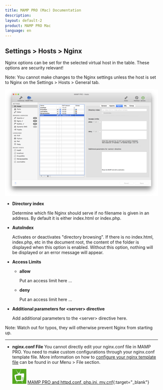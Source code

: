 ```yaml
---
title: MAMP PRO (Mac) Documentation
description: 
layout: default-2
product: MAMP PRO Mac
language: en
---
```


## Settings > Hosts > Nginx

Nginx options can be set for the selected virtual host in the table. These options are security relevant!

<div class="alert" role="alert">
Note: You cannot make changes to the Nginx settings unless the host is set to Nginx on the Settings > Hosts > General tab.
</div>

![MAMP](Nginx.png)

*  **Directory index**  

   Determine which file Nginx should serve if no filename is given in an address. By default it is either index.html or index.php.
   
*  **AutoIndex**

   Activates or deactivates "directory browsing". If there is no index.html, index.php, etc in the document root, the content of the folder is displayed when this option is enabled. Without this option, nothing will be displayed or an error message will appear.

*  **Access Limits**  

    *  **allow**
    
         Put an access limit here ...
    
    *  **deny**
    
         Put an access limit here ... 
    
*  **Additional parameters for &lt;server&gt; directive**

   Add additional parameters to the &lt;server&gt; directive here.  

<div class="alert" role="alert">
Note: Watch out for typos, they will otherwise prevent Nginx from starting up.
</div>

---

*  **nginx.conf File**
   You cannot directly edit your nginx.conf file in MAMP PRO. You need to make custom configurations through your nginx.conf template file. More information on how to [configure your nginx template file](../../../Menu/File#edit_templates) can be found in our Menu > File section.

   ![MAMP](../../../Videos/MAMPtv.png) [MAMP PRO and httpd.conf, php.ini,                      my.cnf](https://www.youtube.com/watch?v=uh6s7uMCISU){:target="_blank"}


